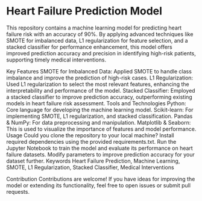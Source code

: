 # Heart Failure Prediction Model

This repository contains a machine learning model for predicting heart failure risk with an accuracy of 90%. By applying advanced techniques like SMOTE for imbalanced data, L1 regularization for feature selection, and a stacked classifier for performance enhancement, this model offers improved prediction accuracy and precision in identifying high-risk patients, supporting timely medical interventions.

Key Features
SMOTE for Imbalanced Data: Applied SMOTE to handle class imbalance and improve the prediction of high-risk cases.
L1 Regularization: Used L1 regularization to select the most relevant features, enhancing the interpretability and performance of the model.
Stacked Classifier: Employed a stacked classifier to improve prediction accuracy, outperforming existing models in heart failure risk assessment.
Tools and Technologies
Python: Core language for developing the machine learning model.
Scikit-learn: For implementing SMOTE, L1 regularization, and stacked classification.
Pandas & NumPy: For data preprocessing and manipulation.
Matplotlib & Seaborn: This is used to visualize the importance of features and model performance.
Usage
Could you clone the repository to your local machine?
Install required dependencies using the provided requirements.txt.
Run the Jupyter Notebook to train the model and evaluate its performance on heart failure datasets.
Modify parameters to improve prediction accuracy for your dataset further.
Keywords
Heart Failure Prediction, Machine Learning, SMOTE, L1 Regularization, Stacked Classifier, Medical Interventions

Contribution
Contributions are welcome! If you have ideas for improving the model or extending its functionality, feel free to open issues or submit pull requests.
